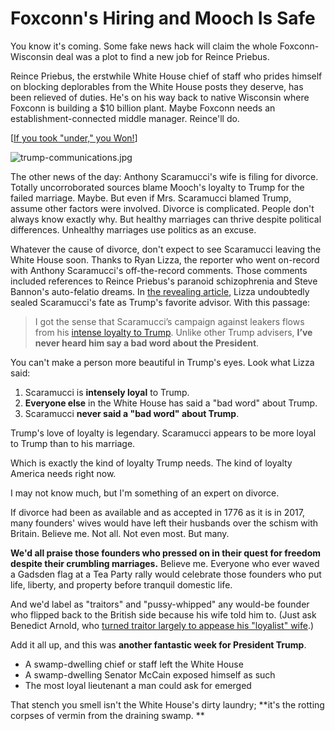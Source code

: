 # Foxconn's Hiring and Mooch Is Safe

You know it's coming. Some fake news hack will claim the whole Foxconn-Wisconsin deal was a plot to find a new job for Reince Priebus.

Reince Priebus, the erstwhile White House chief of staff who prides himself on blocking deplorables from the White House posts they deserve, has been relieved of duties. He's on his way back to native Wisconsin where Foxconn is building a $10 billion plant. Maybe Foxconn needs an establishment-connected middle manager. Reince'll do.

[[If you took "under," you Won!](https://hennessysview.com/2017/07/27/priebus-over-under/)]

![trump-communications.jpg](https://hennessysview.com/wp-content/uploads/2017/07/trump-communications.jpg)

The other news of the day: Anthony Scaramucci's wife is filing for divorce. Totally uncorroborated sources blame Mooch's loyalty to Trump for the failed marriage. Maybe. But even if Mrs. Scaramucci blamed Trump, assume other factors were involved. Divorce is complicated. People don't always know exactly why. But healthy marriages can thrive despite political differences. Unhealthy marriages use politics as an excuse.

Whatever the cause of divorce, don't expect to see Scaramucci leaving the White House soon. Thanks to Ryan Lizza, the reporter who went on-record with Anthony Scaramucci's off-the-record comments. Those comments included references to Reince Priebus's paranoid schizophrenia and Steve Bannon's auto-felatio dreams. In [the revealing article](http://www.newyorker.com/news/ryan-lizza/anthony-scaramucci-called-me-to-unload-about-white-house-leakers-reince-priebus-and-steve-bannon), Lizza undoubtedly sealed Scaramucci's fate as Trump's favorite advisor. With this passage:

> I got the sense that Scaramucci’s campaign against leakers flows from his [intense loyalty to Trump](http://www.newyorker.com/news/amy-davidson-sorkin/when-anthony-scaramucci-fell-in-love-with-donald-trump). Unlike other Trump advisers, **I’ve never heard him say a bad word about the President**.

You can't make a person more beautiful in Trump's eyes. Look what Lizza said:

1. Scaramucci is **intensely loyal** to Trump.
2. **Everyone else** in the White House has said a "bad word" about Trump.
3. Scaramucci **never said a "bad word" about Trump**.

Trump's love of loyalty is legendary. Scaramucci appears to be more loyal to Trump than to his marriage.

Which is exactly the kind of loyalty Trump needs. The kind of loyalty America needs right now.

I may not know much, but I'm something of an expert on divorce.

If divorce had been as available and as accepted in 1776 as it is in 2017, many founders' wives would have left their husbands over the schism with Britain. Believe me. Not all. Not even most. But many.

**We'd all praise those founders who pressed on in their quest for freedom despite their crumbling marriages.** Believe me. Everyone who ever waved a Gadsden flag at a Tea Party rally would celebrate those founders who put life, liberty, and property before tranquil domestic life.

And we'd label as "traitors" and "pussy-whipped" any would-be founder who flipped back to the British side because his wife told him to. (Just ask Benedict Arnold, who [turned traitor largely to appease his "loyalist" wife](https://en.wikipedia.org/wiki/Peggy_Shippen).)

Add it all up, and this was **another fantastic week for President Trump**.

* A swamp-dwelling chief or staff left the White House
* A swamp-dwelling Senator McCain exposed himself as such
* The most loyal lieutenant a man could ask for emerged

That stench you smell isn't the White House's dirty laundry; **it's the rotting corpses of vermin from the draining swamp. **